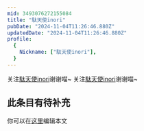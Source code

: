 ```yaml
---
mid: 3493076272155084
title: "駄天使inori"
pubDate: "2024-11-04T11:26:46.880Z"
updatedDate: "2024-11-04T11:26:46.880Z"
profile:
  {
    Nickname: ["駄天使inori"],
  }
---
```


关注[駄天使inori](https://space.bilibili.com/3493076272155084)谢谢喵~ 关注[駄天使inori](https://space.bilibili.com/3493076272155084)谢谢喵~

## 此条目有待补充
你可以在[这里](https://github.com/Yuhanawa/VTuber.ICU-Content/edit/master/v/駄天使inori/index.md)编辑本文
